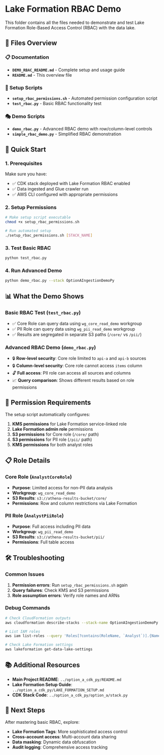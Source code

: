 # Lake Formation RBAC Demo

This folder contains all the files needed to demonstrate and test Lake Formation Role-Based Access Control (RBAC) with the data lake.

## 📁 Files Overview

### 📋 Documentation
- **`DEMO_RBAC_README.md`** - Complete setup and usage guide
- **`README.md`** - This overview file

### 🔧 Setup Scripts
- **`setup_rbac_permissions.sh`** - Automated permission configuration script
- **`test_rbac.py`** - Basic RBAC functionality test

### 🎭 Demo Scripts
- **`demo_rbac.py`** - Advanced RBAC demo with row/column-level controls
- **`simple_rbac_demo.py`** - Simplified RBAC demonstration

## 🚀 Quick Start

### 1. Prerequisites
Make sure you have:
- ✅ CDK stack deployed with Lake Formation RBAC enabled
- ✅ Data ingested and Glue crawler run
- ✅ AWS CLI configured with appropriate permissions

### 2. Setup Permissions
```bash
# Make setup script executable
chmod +x setup_rbac_permissions.sh

# Run automated setup
./setup_rbac_permissions.sh [STACK_NAME]
```

### 3. Test Basic RBAC
```bash
python test_rbac.py
```

### 4. Run Advanced Demo
```bash
python demo_rbac.py --stack OptionAIngestionDemoPy
```

## 📊 What the Demo Shows

### Basic RBAC Test (`test_rbac.py`)
- ✅ Core Role can query data using `wg_core_read_demo` workgroup
- ✅ PII Role can query data using `wg_pii_read_demo` workgroup
- ✅ Results are segregated in separate S3 paths (`/core/` vs `/pii/`)

### Advanced RBAC Demo (`demo_rbac.py`)
- 🔒 **Row-level security**: Core role limited to `api-a` and `api-b` sources
- 🔒 **Column-level security**: Core role cannot access `items` column
- 🔓 **Full access**: PII role can access all sources and columns
- 📈 **Query comparison**: Shows different results based on role permissions

## 🔧 Permission Requirements

The setup script automatically configures:

1. **KMS permissions** for Lake Formation service-linked role
2. **Lake Formation admin role** permissions
3. **S3 permissions** for Core role (`/core/` path)
4. **S3 permissions** for PII role (`/pii/` path)
5. **KMS permissions** for both analyst roles

## 📋 Role Details

### Core Role (`AnalystCoreRole`)
- **Purpose**: Limited access for non-PII data analysis
- **Workgroup**: `wg_core_read_demo`
- **S3 Results**: `s3://athena-results-bucket/core/`
- **Permissions**: Row and column restrictions via Lake Formation

### PII Role (`AnalystPiiRole`)
- **Purpose**: Full access including PII data
- **Workgroup**: `wg_pii_read_demo`
- **S3 Results**: `s3://athena-results-bucket/pii/`
- **Permissions**: Full table access

## 🛠️ Troubleshooting

### Common Issues
1. **Permission errors**: Run `setup_rbac_permissions.sh` again
2. **Query failures**: Check KMS and S3 permissions
3. **Role assumption errors**: Verify role names and ARNs

### Debug Commands
```bash
# Check CloudFormation outputs
aws cloudformation describe-stacks --stack-name OptionAIngestionDemoPy --query 'Stacks[0].Outputs'

# List IAM roles
aws iam list-roles --query 'Roles[?contains(RoleName, `Analyst`)].{Name:RoleName,Arn:Arn}'

# Check Lake Formation settings
aws lakeformation get-data-lake-settings
```

## 📚 Additional Resources

- **Main Project README**: `../option_a_cdk_py/README.md`
- **Lake Formation Setup Guide**: `../option_a_cdk_py/LAKE_FORMATION_SETUP.md`
- **CDK Stack Code**: `../option_a_cdk_py/option_a/stack.py`

## 🎯 Next Steps

After mastering basic RBAC, explore:
- **Lake Formation Tags**: More sophisticated access control
- **Cross-account access**: Multi-account data sharing
- **Data masking**: Dynamic data obfuscation
- **Audit logging**: Comprehensive access tracking

